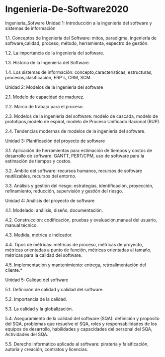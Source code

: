 # Ingenieria-De-Software2020

Ingenieria_Sofware
Unidad 1: Introducción a la ingeniería del software y sistemas de información

1.1. Conceptos de Ingeniería del Software: mitos, paradigma, ingeniería de software,calidad, proceso, método, herramienta, espectro de gestión.

1.2. La importancia de la ingeniería del software.

1.3. Historia de la Ingeniería del Software.

1.4. Los sistemas de información: concepto,características, estructuras, procesos,clasificación, ERP´s, CRM, SCM.

Unidad 2: Modelos de la ingeniería del software

2.1. Modelo de capacidad de madurez.

2.2. Marco de trabajo para el proceso.

2.3. Modelos de la ingeniería del software: modelo de cascada, modelo de prototipos,modelo de espiral, modelo de Proceso Unificado Racional (RUP).

2.4. Tendencias modernas de modelos de la ingeniería del software.

Unidad 3: Planificación del proyecto de software

3.1. Aplicación de herramientas para estimación de tiempos y costos de desarrollo de software: GANTT, PERT/CPM, uso de software para la estimación de tiempos y costos.

3.2. Ámbito del software: recursos humanos, recursos de software reutilizables, recursos del entorno.

3.3. Análisis y gestión del riesgo: estrategias, identificación, proyección, refinamiento, reducción, supervisión y gestión del riesgo.

Unidad 4: Análisis del proyecto de software

4.1. Modelado: análisis, diseño, documentación.

4.2. Construcción: codificación, pruebas y evaluación,manual del usuario, manual técnico.

4.3. Medida, métrica e indicador.

4.4. Tipos de métricas: métricas de proceso, métricas de proyecto, métricas orientadas a punto de función, métricas orientadas al tamaño, métricas para la calidad del software.

4.5. Implementación y mantenimiento: entrega, retroalimentación del cliente.*

Unidad 5: Calidad del software

5.1. Definición de calidad y calidad del software.

5.2. Importancia de la calidad.

5.3. La calidad y la globalización.

5.4. Aseguramiento de la calidad del software (SQA): definición y propósito del SQA, problemas que resuelve el SQA, roles y responsabilidades de los equipos de desarrollo, habilidades y capacidades del personal del SQA, Actividades del SQA.

5.5. Derecho informático aplicado al software: piratería y falsificación, autoría y creación, contratos y licencias.
